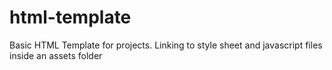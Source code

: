 html-template
=============

Basic HTML Template for projects. Linking to style sheet and javascript files inside an assets folder
